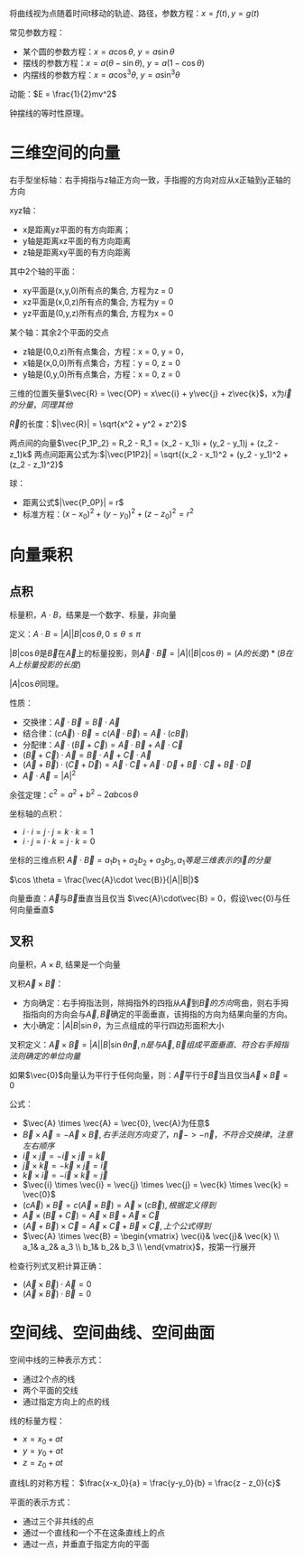将曲线视为点随着时间t移动的轨迹、路径，参数方程：$x = f(t), y = g(t)$

 常见参数方程：
 - 某个圆的参数方程：$x = a\cos \theta$, $y = a\sin \theta$
 - 摆线的参数方程：$x = a(\theta - \sin \theta)$, $y = a(1-\cos \theta)$
 - 内摆线的参数方程：$x = a\cos^3 \theta$, $y = a \sin^3 \theta$

动能：$E = \frac{1}{2}mv^2$

钟摆线的等时性原理。

# 三维空间的向量
右手型坐标轴：右手拇指与z轴正方向一致，手指握的方向对应从x正轴到y正轴的方向

xyz轴：
- x是距离yz平面的有方向距离；
- y轴是距离xz平面的有方向距离
- z轴是距离xy平面的有方向距离

其中2个轴的平面：
- xy平面是(x,y,0)所有点的集合, 方程为z = 0
- xz平面是(x,0,z)所有点的集合, 方程为y = 0
- yz平面是(0,y,z)所有点的集合, 方程为x = 0

某个轴：其余2个平面的交点
- z轴是(0,0,z)所有点集合，方程：x = 0, y = 0，
- x轴是(x,0,0)所有点集合，方程：y = 0, z = 0
- y轴是(0,y,0)所有点集合，方程：x = 0, z = 0

三维的位置矢量$\vec{R} = \vec{OP} = x\vec{i} + y\vec{j} + z\vec{k}$，x为$\vec{i}的分量，同理其他$

$\vec{R}$的长度：$|\vec{R}| = \sqrt{x^2 + y^2 + z^2}$

两点间的向量$\vec{P_1P_2} = R_2 - R_1 = (x_2 - x_1)i + (y_2 - y_1)j + (z_2 - z_1)k$
两点间距离公式为:$|\vec{P1P2}| = \sqrt{(x_2 - x_1)^2 + (y_2 - y_1)^2 + (z_2 - z_1)^2}$

球：
- 距离公式$|\vec{P_0P}| = r$
- 标准方程：$(x-x_0)^2 + (y-y_0)^2 + (z-z_0)^2 = r^2$

# 向量乘积
## 点积
标量积，$A\cdot B$，结果是一个数字、标量，非向量

定义：$A\cdot B = |A||B|\cos \theta, 0 \leq \theta \leq \pi$

$|B|\cos \theta$是$\vec{B}$在$\vec{A}$上的标量投影，则$\vec{A}\cdot \vec{B} = |A|(|B|\cos \theta) = (A的长度) * (B在A上标量投影的长度)$

$|A|\cos \theta$同理。

性质：
- 交换律：$\vec{A} \cdot \vec{B} = \vec{B} \cdot \vec{A}$
- 结合律：$(c\vec{A}) \cdot \vec{B} = c(\vec{A} \cdot \vec{B}) = \vec{A}\cdot (c\vec{B})$
- 分配律：$\vec{A} \cdot (\vec{B} + \vec{C}) = \vec{A} \cdot \vec{B} + \vec{A} \cdot \vec{C}$
- $(\vec{B} + \vec{C}) \cdot \vec{A} = \vec{B} \cdot \vec{A} + \vec{C} \cdot \vec{A}$
- $(\vec{A} + \vec{B})\cdot (\vec{C} + \vec{D}) = \vec{A}\cdot\vec{C} + \vec{A}\cdot\vec{D} + \vec{B}\cdot\vec{C} + \vec{B}\cdot\vec{D}$
- $\vec{A} \cdot\vec{A} = |A|^2$

余弦定理：$c^2 = a^2 + b^2 - 2ab\cos \theta$ 

坐标轴的点积：
- $i \cdot i = j \cdot j = k \cdot k = 1$
- $i \cdot j = i \cdot k = j \cdot k = 0$

坐标的三维点积
$\vec{A} \cdot \vec{B} = a_1b_1 + a_2b_2 + a_3b_3, a_1等是三维表示的\vec{i}的分量$

$\cos \theta = \frac{\vec{A}\cdot \vec{B}}{|A||B|}$

向量垂直：$\vec{A}$与$\vec{B}$垂直当且仅当 $\vec{A}\cdot\vec{B} = 0，假设\vec{0}与任何向量垂直$

## 叉积
向量积，$A \times B$, 结果是一个向量

叉积$\vec{A} \times \vec{B}$：
- 方向确定：右手拇指法则，除拇指外的四指从$\vec{A}$到$\vec{B}的方向$弯曲，则右手拇指指向的方向会与$\vec{A}, \vec{B}$确定的平面垂直，该拇指的方向为结果向量的方向。
- 大小确定：$|A|B|\sin \theta$，为三点组成的平行四边形面积大小

叉积定义：$\vec{A}\times \vec{B} = |A||B|\sin \theta \vec{n}, n是与\vec{A}, \vec{B}组成平面垂直、符合右手拇指法则确定的单位向量$

如果$\vec{0}$向量认为平行于任何向量，则：$\vec{A}$平行于$\vec{B}$当且仅当$\vec{A} \times \vec{B} = 0$

公式：
- $\vec{A} \times \vec{A} = \vec{0}, \vec{A}为任意$
- $\vec{B} \times \vec{A} = -\vec{A} \times \vec{B}, 右手法则方向变了，\vec{n}->-\vec{n}，不符合交换律，注意左右顺序$
- $\vec{i} \times \vec{j} = -\vec{i} \times \vec{j} = \vec{k}$
- $\vec{j} \times \vec{k} = -\vec{k} \times \vec{j} = \vec{i}$
- $\vec{k} \times \vec{i} = -\vec{i} \times \vec{k} = \vec{j}$
- $\vec{i} \times \vec{i} = \vec{j} \times \vec{j} = \vec{k} \times \vec{k} = \vec{0}$
- $(c\vec{A}) \times \vec{B} = c(\vec{A} \times \vec{B}) = \vec{A} \times (c\vec{B}) ,根据定义得到$
- $\vec{A} \times (\vec{B} + \vec{C}) = \vec{A} \times \vec{B} + \vec{A} \times \vec{C}$
- $(\vec{A} + \vec{B}) \times \vec{C} = \vec{A} \times \vec{C} + \vec{B} \times \vec{C}, 上个公式得到$
- $\vec{A} \times \vec{B} = 
  \begin{vmatrix}    
  \vec{i}& \vec{j}& \vec{k} \\    
  a_1& a_2& a_3 \\    
  b_1& b_2& b_3 \\  
  \end{vmatrix}$，按第一行展开


检查行列式叉积计算正确：
- $(\vec{A} \times \vec{B}) \cdot \vec{A} = 0$
- $(\vec{A} \times \vec{B}) \cdot \vec{B} = 0$

# 空间线、空间曲线、空间曲面

空间中线的三种表示方式：
- 通过2个点的线
- 两个平面的交线
- 通过指定方向上的点的线

线的标量方程：
- $x = x_0 + at$
- $y = y_0 + at$
- $z = z_0 + at$

直线L的对称方程：
$\frac{x-x_0}{a} = \frac{y-y_0}{b} = \frac{z - z_0}{c}$

平面的表示方式：
- 通过三个非共线的点
- 通过一个直线和一个不在这条直线上的点
- 通过一点，并垂直于指定方向的平面